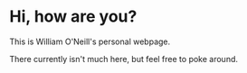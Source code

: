 # Hi, how are you?
This is William O'Neill's personal webpage.

There currently isn't much here, but feel free to poke around.
